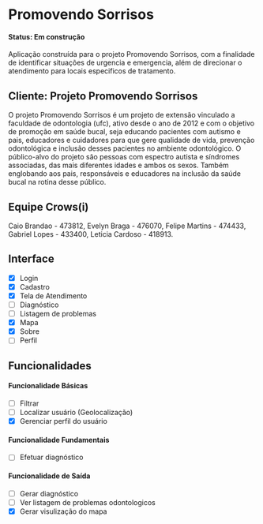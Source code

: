 # Promovendo Sorrisos
#### Status: Em construção
Aplicação construída para o projeto Promovendo Sorrisos, com a finalidade de identificar situações de urgencia e emergencia, além de direcionar o atendimento para locais especificos de tratamento.
## Cliente: Projeto Promovendo Sorrisos
O projeto Promovendo Sorrisos é um projeto de extensão vinculado a faculdade de odontologia (ufc), ativo desde o ano de 2012 e com o objetivo de promoção em saúde bucal, seja educando pacientes com autismo e pais, educadores e cuidadores para que gere qualidade de vida, prevenção odontológica e inclusão desses pacientes no ambiente odontológico.
O público-alvo do projeto são pessoas com espectro autista e síndromes associadas, das mais diferentes idades e ambos os sexos. Também englobando aos pais, responsáveis e educadores na inclusão da saúde bucal na rotina desse público.
## Equipe Crows(i)
Caio Brandao - 473812, Evelyn Braga - 476070, Felipe Martins - 474433, Gabriel Lopes - 433400, Leticia Cardoso - 418913.
## Interface
- [x] Login
- [x] Cadastro
- [x] Tela de Atendimento
- [ ] Diagnóstico
- [ ] Listagem de problemas
- [x] Mapa
- [x] Sobre
- [ ] Perfil
## Funcionalidades 
#### Funcionalidade Básicas
- [ ] Filtrar
- [ ] Localizar usuário (Geolocalização)
- [x] Gerenciar perfil do usuário
#### Funcionalidade Fundamentais
- [ ] Efetuar diagnóstico
#### Funcionalidade de Saída
- [ ] Gerar diagnóstico
- [ ] Ver listagem de problemas odontologicos
- [x] Gerar visulização do mapa
